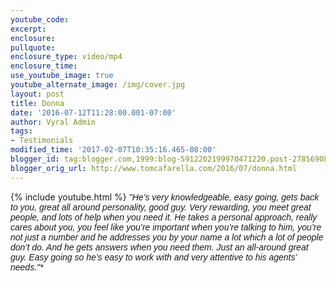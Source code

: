 ```yaml
---
youtube_code: 
excerpt:
enclosure:
pullquote:
enclosure_type: video/mp4
enclosure_time:
use_youtube_image: true
youtube_alternate_image: /img/cover.jpg
layout: post
title: Donna
date: '2016-07-12T11:28:00.001-07:00'
author: Vyral Admin
tags:
- Testimonials
modified_time: '2017-02-07T10:35:16.465-08:00'
blogger_id: tag:blogger.com,1999:blog-5912202199970471220.post-2785690865135598148
blogger_orig_url: http://www.tomcafarella.com/2016/07/donna.html
---
```

{% include youtube.html %}
<i><span style="font-size: normal;"><span style="font-family: &quot;arial&quot; , &quot;helvetica&quot; , sans-serif;">"He’s very knowledgeable, easy going, gets back to you, great all around personality, good guy. Very rewarding, you meet great people, and lots of help when you need it. He takes a personal approach, really cares about you, you feel like you’re important when you’re talking to him, you’re not just a number and he addresses you by your name a lot which a lot of people don’t do. And he gets answers when you need them.  Just an all-around great guy. Easy going so he’s easy to work with and very attentive to his agents’ needs."* 